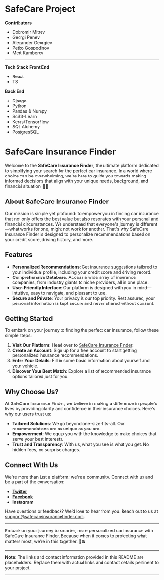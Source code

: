 # SafeCare Project
**Contributors**
- Dobromir Mitrev
- Georgi Penev
- Alexander Georgiev
- Petko Gospodinov
- Mert Kamberov
---
**Tech Stack**
**Front End**
- React
- TS


**Back End**
- Django
- Python
- Pandas & Numpy
- Scikit-Learn
- Keras/TensorFlow
- SQL Alchemy
- PostgresSQL


# SafeCare Insurance Finder

Welcome to the **SafeCare Insurance Finder**, the ultimate platform dedicated to simplifying your search for the perfect car insurance. In a world where choice can be overwhelming, we're here to guide you towards making informed decisions that align with your unique needs, background, and financial situation. 🚗💖

## About SafeCare Insurance Finder

Our mission is simple yet profound: to empower you in finding car insurance that not only offers the best value but also resonates with your personal and financial circumstances. We understand that everyone's journey is different—what works for one, might not work for another. That's why SafeCare Insurance Finder is designed to personalize recommendations based on your credit score, driving history, and more.

## Features

- **Personalized Recommendations**: Get insurance suggestions tailored to your individual profile, including your credit score and driving record.
- **Comprehensive Database**: Access a wide array of insurance companies, from industry giants to niche providers, all in one place.
- **User-Friendly Interface**: Our platform is designed with you in mind—intuitive, easy to navigate, and pleasant to use.
- **Secure and Private**: Your privacy is our top priority. Rest assured, your personal information is kept secure and never shared without consent.

## Getting Started

To embark on your journey to finding the perfect car insurance, follow these simple steps:

1. **Visit Our Platform**: Head over to [SafeCare Insurance Finder](#).
2. **Create an Account**: Sign up for a free account to start getting personalized insurance recommendations.
3. **Enter Your Details**: Fill in some basic information about yourself and your vehicle.
4. **Discover Your Best Match**: Explore a list of recommended insurance options tailored just for you.

## Why Choose Us?

At SafeCare Insurance Finder, we believe in making a difference in people's lives by providing clarity and confidence in their insurance choices. Here's why our users trust us:

- **Tailored Solutions**: We go beyond one-size-fits-all. Our recommendations are as unique as you are.
- **Empowerment**: We equip you with the knowledge to make choices that serve your best interests.
- **Trust and Transparency**: With us, what you see is what you get. No hidden fees, no surprise charges.

## Connect With Us

We're more than just a platform; we're a community. Connect with us and be a part of the conversation:

- **[Twitter](#)**
- **[Facebook](#)**
- **[Instagram](#)**

Have questions or feedback? We’d love to hear from you. Reach out to us at support@safecareinsurancefinder.com.

---

Embark on your journey to smarter, more personalized car insurance with SafeCare Insurance Finder. Because when it comes to protecting what matters most, we're in this together. 💪🚘

---

**Note**: The links and contact information provided in this README are placeholders. Replace them with actual links and contact details pertinent to your project.

---


